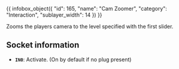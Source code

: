 {{ infobox_object({
	"id": 165,
	"name": "Cam Zoomer",
	"category": "Interaction",
	"sublayer_width": 14
}) }}

Zooms the players camera to the level specified with the first slider.

## Socket information
- **`IN0`**: Activate. (On by default if no plug present)
